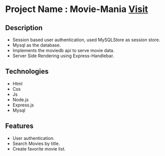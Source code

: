 # Project Name : Movie-Mania  <a href="https://fav-movie-mania.herokuapp.com/">Visit</a> 
## Description
- Session based user authentication, used MySQLStore as session store.
- Mysql as the database.
- Implements the moviedb api to serve movie data.
- Server Side Rendering using Express-Handlebar.

## Technologies
- Html
- Css
- Js
- Node.js
- Express.js
- Mysql

## Features
- User authentication.
- Search Movies by title.
- Create favorite movie list.
